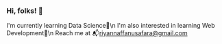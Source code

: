 ### Hi, folks! 👋
I'm currently learning Data Science🔬\n
I'm also interested in learning Web Development📝\n
Reach me at 📬riyannaffanusafara@gmail.com

<!--
**RiyanNaffa/RiyanNaffa** is a ✨ _special_ ✨ repository because its `README.md` (this file) appears on your GitHub profile.

Here are some ideas to get you started:

- 🔭 I’m currently working on ...
- 🌱 I’m currently learning ...
- 👯 I’m looking to collaborate on ...
- 🤔 I’m looking for help with ...
- 💬 Ask me about ...
- 📫 How to reach me: ...
- 😄 Pronouns: ...
- ⚡ Fun fact: ...
-->
